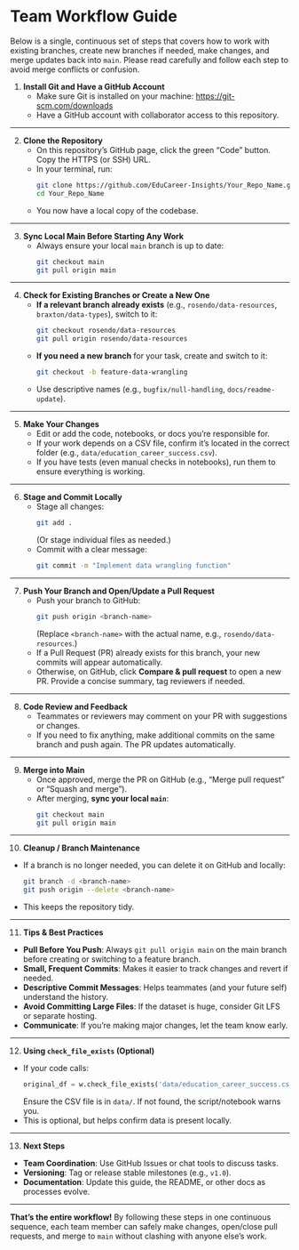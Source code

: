 # Team Workflow Guide

Below is a single, continuous set of steps that covers how to work with existing branches, create new branches if needed, make changes, and merge updates back into `main`. Please read carefully and follow each step to avoid merge conflicts or confusion.

1. **Install Git and Have a GitHub Account**  
   - Make sure Git is installed on your machine: https://git-scm.com/downloads  
   - Have a GitHub account with collaborator access to this repository.

---
2. **Clone the Repository**  
   - On this repository’s GitHub page, click the green “Code” button. Copy the HTTPS (or SSH) URL.  
   - In your terminal, run:
     ```bash
     git clone https://github.com/EduCareer-Insights/Your_Repo_Name.git
     cd Your_Repo_Name
     ```
   - You now have a local copy of the codebase.

---
3. **Sync Local Main Before Starting Any Work**  
   - Always ensure your local `main` branch is up to date:
     ```bash
     git checkout main
     git pull origin main
     ```

---
4. **Check for Existing Branches or Create a New One**  
   - **If a relevant branch already exists** (e.g., `rosendo/data-resources`, `braxton/data-types`), switch to it:
     ```bash
     git checkout rosendo/data-resources
     git pull origin rosendo/data-resources
     ```
   - **If you need a new branch** for your task, create and switch to it:
     ```bash
     git checkout -b feature-data-wrangling
     ```
   - Use descriptive names (e.g., `bugfix/null-handling`, `docs/readme-update`).

---
5. **Make Your Changes**  
   - Edit or add the code, notebooks, or docs you’re responsible for.  
   - If your work depends on a CSV file, confirm it’s located in the correct folder (e.g., `data/education_career_success.csv`).  
   - If you have tests (even manual checks in notebooks), run them to ensure everything is working.

---
6. **Stage and Commit Locally**  
   - Stage all changes:
     ```bash
     git add .
     ```
     (Or stage individual files as needed.)  
   - Commit with a clear message:
     ```bash
     git commit -m "Implement data wrangling function"
     ```

---
7. **Push Your Branch and Open/Update a Pull Request**  
   - Push your branch to GitHub:
     ```bash
     git push origin <branch-name>
     ```
     (Replace `<branch-name>` with the actual name, e.g., `rosendo/data-resources`.)  
   - If a Pull Request (PR) already exists for this branch, your new commits will appear automatically.  
   - Otherwise, on GitHub, click **Compare & pull request** to open a new PR. Provide a concise summary, tag reviewers if needed.

---
8. **Code Review and Feedback**  
   - Teammates or reviewers may comment on your PR with suggestions or changes.  
   - If you need to fix anything, make additional commits on the same branch and push again. The PR updates automatically.

---
9. **Merge into Main**  
   - Once approved, merge the PR on GitHub (e.g., “Merge pull request” or “Squash and merge”).  
   - After merging, **sync your local `main`**:
     ```bash
     git checkout main
     git pull origin main
     ```

---
10. **Cleanup / Branch Maintenance**  
   - If a branch is no longer needed, you can delete it on GitHub and locally:
     ```bash
     git branch -d <branch-name>
     git push origin --delete <branch-name>
     ```
   - This keeps the repository tidy.

---
11. **Tips & Best Practices**  
   - **Pull Before You Push**: Always `git pull origin main` on the main branch before creating or switching to a feature branch.  
   - **Small, Frequent Commits**: Makes it easier to track changes and revert if needed.  
   - **Descriptive Commit Messages**: Helps teammates (and your future self) understand the history.  
   - **Avoid Committing Large Files**: If the dataset is huge, consider Git LFS or separate hosting.  
   - **Communicate**: If you’re making major changes, let the team know early.

---
12. **Using `check_file_exists` (Optional)**  
   - If your code calls:
     ```python
     original_df = w.check_file_exists('data/education_career_success.csv')
     ```
     Ensure the CSV file is in `data/`. If not found, the script/notebook warns you.  
   - This is optional, but helps confirm data is present locally.

---
13. **Next Steps**  
   - **Team Coordination**: Use GitHub Issues or chat tools to discuss tasks.  
   - **Versioning**: Tag or release stable milestones (e.g., `v1.0`).  
   - **Documentation**: Update this guide, the README, or other docs as processes evolve.

---

**That’s the entire workflow!** By following these steps in one continuous sequence, each team member can safely make changes, open/close pull requests, and merge to `main` without clashing with anyone else’s work.